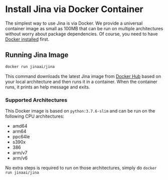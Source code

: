 # Install Jina via Docker Container

The simplest way to use Jina is via Docker. We provide a universal container image as small as 100MB that can be run on multiple architectures without worry about package dependencies. Of course, you need to have [Docker installed](https://docs.docker.com/install/) first. 

## Running Jina Image

```bash
docker run jinaai/jina
```

This command downloads the latest Jina image from [Docker Hub](https://hub.docker.com/r/jinaai/jina/tags) based on your local architecture and then runs it in a container. When the container runs, it prints an help message and exits.

### Supported Architectures

This Docker image is based on `python:3.7.6-slim` and can be run on the following CPU architectures: 

- amd64
- arm64
- ppc64le
- s390x
- 386
- arm/v7
- arm/v6

No extra steps is required to run on those architectures, simply do `docker run jinaai/jina`
